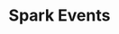 ---
layout: events
title: Spark Events
sections:
  filters:
    - title: 3D Printing Classes
      filter: 3d
    - title: Raspberry Pi Classes
      filter: rpi
    - title: SBIR Round Table
      filter: sbir
    - title: Colliders
      filter: collider
    - title: Demo Days
      filter: demo-day
    - title: Pitch Days
      filter: pitch-day
  events:
    - title: Travis Phoenix Spark Tech Day
      date: 21 May
      time: 0800-1600
      description: >
        The Gonge Innovation Center is hosting a Tech Day! Come see our new space, 
        enjoy some free food, and watch some cool tech demos.
      image: /events/img/spark-logo-card.jpg
      button: Register
      link: "https://www.eventbrite.com/e/travis-phoenix-spark-tech-day-tickets-152567195589?aff=website"
      filter: sbir 3d demo-day pitch-day
    - title: 3D Printing Class
      date: 10-11 May
      time: 0800-1700
      description: >
        Sign up today to learn how to 3D print tools for your 
        squadron at the Phoenix Spark Lab!
      image: /manufacturing/images/printing.jpg
      button: Register
      link: "https://www.eventbrite.com/e/phoenix-spark-additive-manufacturing-101-tickets-152176005529?aff=website"
      filter: 3d
    - title: 3D Printing Class
      date: 17-18 May
      time: 0800-1700
      description: >
        Sign up today to learn how to 3D print tools for your 
        squadron at the Phoenix Spark Lab!
      image: /manufacturing/images/printing.jpg
      button: Register
      link: "https://www.eventbrite.com/e/phoenix-spark-additive-manufacturing-101-registration-152599456081?aff=website"
      filter: 3d
    - title: 3D Printing Class
      date: 14-15 June
      time: 0800-1700
      description: >
        Sign up today to learn how to 3D print tools for your 
        squadron at the Phoenix Spark Lab!
      image: /manufacturing/images/printing.jpg
      button: Register
      link: "https://www.eventbrite.com/e/phoenix-spark-additive-manufacturing-101-registration-152600234409?aff=website"
      filter: 3d
---